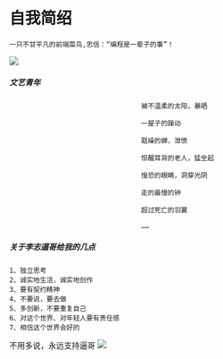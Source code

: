 # 自我简绍

    一只不甘平凡的前端菜鸟,忠信：“编程是一辈子的事”！

  ![](https://www.wallpaperup.com/uploads/wallpapers/2012/10/10/18770/eaa221fee1d770a5253b5ca5ce951489.jpg)  
##### 文艺青年

```ext
								 被不温柔的太阳，暴晒

								 一屋子的躁动

								 聒噪的蝉，泄愤

								 惊醒耳背的老人，猛坐起

								 惶恐的眼睛，洞穿光阴

								 走的最慢的钟

								 超过死亡的羽翼

								 ……
```

##### 关于李志逼哥给我的几点

```
1、独立思考
2、诚实地生活，诚实地创作
3、要有契约精神
4、不要说，要去做
5、多创新，不要重复自己
6、对这个世界、对年轻人要有责任感
7、相信这个世界会好的 ​​
```

不用多说，永远支持逼哥
![](<https://img.zcool.cn/community/018aae590971cfa8012145506acbbb.jpg@1280w_1l_2o_100sh.jpg>)  
